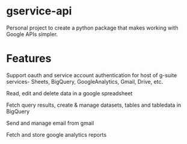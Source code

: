 # gservice-api
Personal project to create a python package that makes working with Google APIs simpler.

# Features
Support oauth and service account authentication for host of g-suite services- Sheets, BigQuery, GoogleAnalytics, Gmail, Drive, etc.

Read, edit and delete data in a google spreadsheet

Fetch query results, create & manage datasets, tables and tabledata in BigQuery

Send and manage email from gmail

Fetch and store google analytics reports


